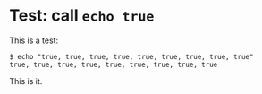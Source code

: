 # Test: call `echo true`

This is a test:

	$ echo "true, true, true, true, true, true, true, true, true"
	true, true, true, true, true, true, true, true, true

This is it.
